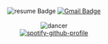 <br>

<div align="center">

![resume Badge](https://img.shields.io/badge/-%E2%99%A5%EF%B8%8E%20RESUME-ff69b4?style=flat-square) [![Gmail Badge](https://img.shields.io/badge/e.hem.e1213@gmail.com-d14836?style=flat-square&logo=Gmail&logoColor=white&link=mailto:e.hem.e1213@gmail.com)](mailto:e.hem.e1213@gmail.com)
<br>
<br>
![dancer](https://github.com/Hyemi1213/Hyemi1213/assets/78643416/d5774b1f-3872-4fd8-b16b-43b40c9de8ab)
<br>
[![spotify-github-profile](https://spotify-github-profile.vercel.app/api/view?uid=3kuviqltvjd0xu10zi6so4afj&cover_image=true&theme=novatorem&show_offline=false&background_color=121212&interchange=false&bar_color=53b14f&bar_color_cover=false)](https://github.com/kittinan/spotify-github-profile)

</div>

<!--
**Hyemi1213/Hyemi1213** is a ✨ _special_ ✨ repository because its `README.md` (this file) appears on your GitHub profile.
Here are some ideas to get you started:
- 🔭 I’m currently working on ...
- 🌱 I’m currently learning ...
- 👯 I’m looking to collaborate on ...
- 🤔 I’m looking for help with ...
- 💬 Ask me about ...
- 📫 How to reach me: ...
- 😄 Pronouns: ...
- ⚡ Fun fact: ...
-->
